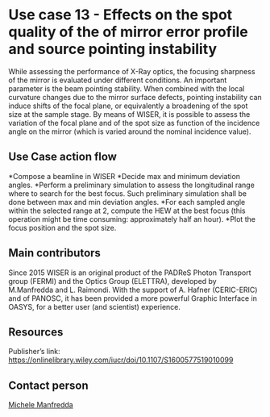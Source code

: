Use case 13 - Effects on the spot quality of the of mirror error profile and source pointing instability
=========================================================	
While assessing the performance of X-Ray optics, the focusing sharpness of the mirror is evaluated under different conditions. An important parameter is the beam pointing stability. When combined with the local curvature changes due to the mirror surface defects, pointing instability can induce shifts of the focal plane, or equivalently a broadening of the spot size at the sample stage.
By means of WISER, it is possible to assess the variation of the focal plane and of the spot size as function of the incidence angle on the mirror (which is varied around the nominal incidence value).

Use Case action flow
------	
*Compose a beamline in WISER
*Decide max and minimum deviation angles.
*Perform a preliminary simulation to assess the longitudinal range where to search for the best focus. Such preliminary simulation shall be done between max and min deviation angles.
*For each sampled angle within the selected range at 2, compute the HEW at the best focus (this operation might be time consuming: approximately half an hour).
*Plot the focus position and the spot size.

Main contributors
------	
Since 2015 WISER is an original product of the PADReS Photon Transport group (FERMI) and the Optics Group (ELETTRA), developed by M.Manfredda and L. Raimondi. With the support of A. Hafner (CERIC-ERIC) and of PANOSC, it has been provided a more powerful Graphic Interface in OASYS, for a better user (and scientist) experience.

Resources
------	
Publisher’s link: https://onlinelibrary.wiley.com/iucr/doi/10.1107/S1600577519010099

Contact person
------	
[Michele Manfredda](michele.manfredda@elettra.eu)
